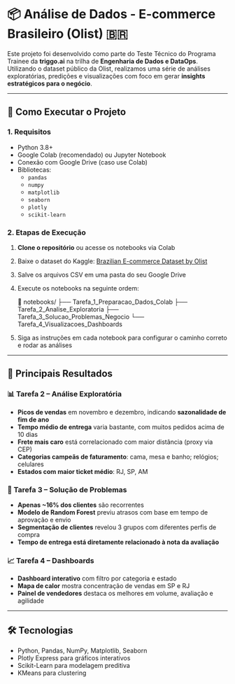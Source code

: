# 📦 Análise de Dados - E-commerce Brasileiro (Olist) 🇧🇷

Este projeto foi desenvolvido como parte do Teste Técnico do Programa Trainee da **triggo.ai** na trilha de **Engenharia de Dados e DataOps**. Utilizando o dataset público da Olist, realizamos uma série de análises exploratórias, predições e visualizações com foco em gerar **insights estratégicos para o negócio**.

---

## 🚀 Como Executar o Projeto

### 1. Requisitos

- Python 3.8+
- Google Colab (recomendado) ou Jupyter Notebook
- Conexão com Google Drive (caso use Colab)
- Bibliotecas:
  - `pandas`
  - `numpy`
  - `matplotlib`
  - `seaborn`
  - `plotly`
  - `scikit-learn`

### 2. Etapas de Execução

1. **Clone o repositório** ou acesse os notebooks via Colab
2. Baixe o dataset do Kaggle: [Brazilian E-commerce Dataset by Olist](https://www.kaggle.com/datasets/olistbr/brazilian-ecommerce)
3. Salve os arquivos CSV em uma pasta do seu Google Drive
4. Execute os notebooks na seguinte ordem:

   📁 notebooks/
├── Tarefa_1_Preparacao_Dados_Colab
├── Tarefa_2_Analise_Exploratoria
├── Tarefa_3_Solucao_Problemas_Negocio
└── Tarefa_4_Visualizacoes_Dashboards


5. Siga as instruções em cada notebook para configurar o caminho correto e rodar as análises

---

## 🔎 Principais Resultados

### 📊 Tarefa 2 – Análise Exploratória

- **Picos de vendas** em novembro e dezembro, indicando **sazonalidade de fim de ano**
- **Tempo médio de entrega** varia bastante, com muitos pedidos acima de 10 dias
- **Frete mais caro** está correlacionado com maior distância (proxy via CEP)
- **Categorias campeãs de faturamento**: cama, mesa e banho; relógios; celulares
- **Estados com maior ticket médio**: RJ, SP, AM

### 🧠 Tarefa 3 – Solução de Problemas

- **Apenas ~16% dos clientes** são recorrentes
- **Modelo de Random Forest** previu atrasos com base em tempo de aprovação e envio
- **Segmentação de clientes** revelou 3 grupos com diferentes perfis de compra
- **Tempo de entrega está diretamente relacionado à nota da avaliação**

### 📈 Tarefa 4 – Dashboards

- **Dashboard interativo** com filtro por categoria e estado
- **Mapa de calor** mostra concentração de vendas em SP e RJ
- **Painel de vendedores** destaca os melhores em volume, avaliação e agilidade

---

## 🛠 Tecnologias

- Python, Pandas, NumPy, Matplotlib, Seaborn
- Plotly Express para gráficos interativos
- Scikit-Learn para modelagem preditiva
- KMeans para clustering







